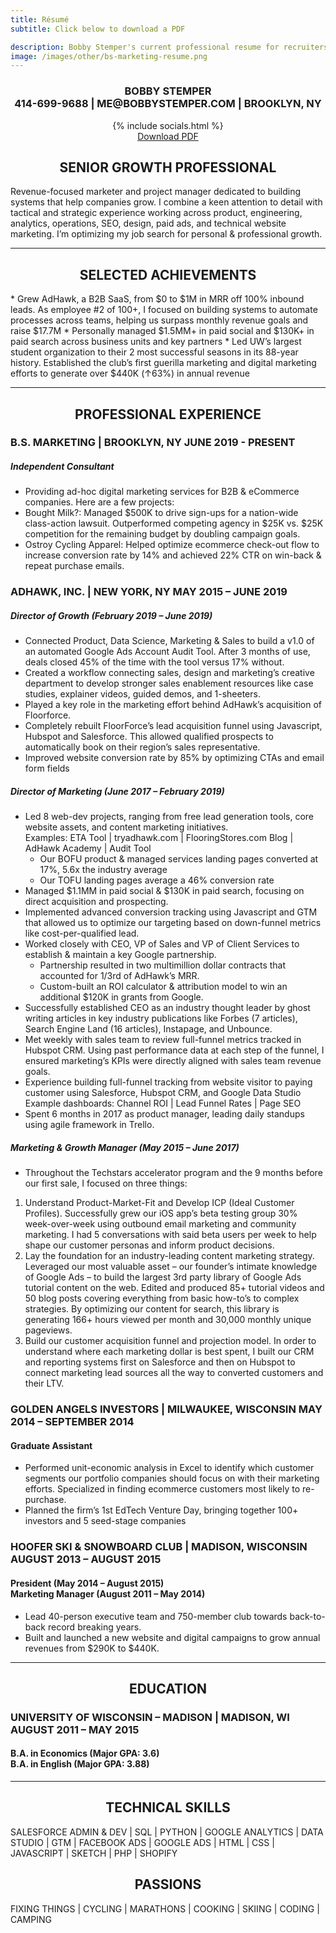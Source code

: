 ```yaml
---
title: Résumé
subtitle: Click below to download a PDF

description: Bobby Stemper's current professional resume for recruiters looking for full-time & contract-based marketing hires.
image: /images/other/bs-marketing-resume.png
---
```

<h3 style="text-align:center;">
<strong>BOBBY STEMPER</strong> <br>
414-699-9688 | ME@BOBBYSTEMPER.COM | BROOKLYN, NY 
</h3>

<div style="text-align:center;">
{% include socials.html %}
<br>
</div>

<div style="text-align: center;">
<a href="https://drive.google.com/file/d/1mB2PeZh6NT4pwXAs99_MxBIY00jIygX3/view?usp=sharing" class="button button--large">Download PDF</a>
<br>
</div>

<h2 style="text-align: center;">
SENIOR GROWTH PROFESSIONAL
</h2>
Revenue-focused marketer and project manager dedicated to building systems that help companies grow. I combine a keen attention to detail with tactical and strategic experience working across product, engineering, analytics, operations, SEO, design, paid ads, and technical website marketing. I’m optimizing my job search for personal & professional growth.

---
<h2 style="text-align: center;">
SELECTED ACHIEVEMENTS
</h2>
* Grew AdHawk, a B2B SaaS, from $0 to $1M in MRR off 100% inbound leads. As employee #2 of 100+, I focused on building systems to automate processes across teams, helping us surpass monthly revenue goals and raise $17.7M 
* Personally managed $1.5MM+ in paid social and $130K+ in paid search across business units and key partners
* Led UW’s largest student organization to their 2 most successful seasons in its 88-year history. Established the club’s first guerilla marketing and digital marketing efforts to generate over $440K (↑63%) in annual revenue

---

<h2 style="text-align: center;">
PROFESSIONAL EXPERIENCE
</h2>

### B.S. MARKETING | BROOKLYN, NY			                     		     JUNE 2019 - PRESENT
##### Independent Consultant
* Providing ad-hoc digital marketing services for B2B & eCommerce companies. Here are a few projects:
* Bought Milk?: Managed $500K to drive sign-ups for a nation-wide class-action lawsuit. Outperformed competing agency in $25K vs. $25K competition for the remaining budget by doubling campaign goals.
* Ostroy Cycling Apparel: Helped optimize ecommerce check-out flow to increase conversion rate by 14% and achieved 22% CTR on win-back & repeat purchase emails.

### ADHAWK, INC. | NEW YORK, NY			                     		     MAY 2015 – JUNE 2019
##### Director of Growth  (February 2019 – June 2019) 
* Connected Product, Data Science, Marketing & Sales to build a v1.0 of an automated Google Ads Account Audit Tool. After 3 months of use, deals closed 45% of the time with the tool versus 17% without.
* Created a workflow connecting sales, design and marketing’s creative department to develop stronger sales enablement resources like case studies, explainer videos, guided demos, and 1-sheeters. 
* Played a key role in the marketing effort behind AdHawk’s acquisition of Floorforce. 
* Completely rebuilt FloorForce’s lead acquisition funnel using Javascript, Hubspot and Salesforce. This allowed qualified prospects to automatically book on their region’s sales representative. 
* Improved website conversion rate by 85% by optimizing CTAs and email form fields

##### Director of Marketing  (June 2017 – February 2019)
* Led 8 web-dev projects, ranging from free lead generation tools, core website assets, and content marketing initiatives. 
	<br>Examples: ETA Tool | tryadhawk.com | FlooringStores.com Blog | AdHawk Academy  | Audit Tool
    * Our BOFU product & managed services landing pages converted at 17%, 5.6x the industry average
    * Our TOFU landing pages average a 46% conversion rate
* Managed $1.1MM in paid social & $130K in paid search, focusing on direct acquisition and prospecting.
* Implemented advanced conversion tracking using Javascript and GTM that allowed us to optimize our targeting based on down-funnel metrics like cost-per-qualified lead.
* Worked closely with CEO, VP of Sales and VP of Client Services to establish & maintain a key Google partnership. 
    * Partnership resulted in two multimillion dollar contracts that accounted for 1/3rd of AdHawk’s MRR. 
    * Custom-built an ROI calculator & attribution model to win an additional $120K in grants from Google.
* Successfully established CEO as an industry thought leader by ghost writing articles in key industry publications like Forbes (7 articles), Search Engine Land (16 articles), Instapage, and Unbounce.  
* Met weekly with sales team to review full-funnel metrics tracked in Hubspot CRM. Using past performance data at each step of the funnel, I ensured marketing’s KPIs were directly aligned with sales team revenue goals.
* Experience building full-funnel tracking from website visitor to paying customer using Salesforce, Hubspot CRM, and Google Data Studio 
	<br> Example dashboards: Channel ROI | Lead Funnel Rates | Page SEO
* Spent 6 months in 2017 as product manager, leading daily standups using agile framework in Trello.

##### Marketing & Growth Manager  (May 2015 – June 2017)
* Throughout the Techstars accelerator program and the 9 months before our first sale, I focused on three things:
1. Understand Product-Market-Fit and Develop ICP (Ideal Customer Profiles). Successfully grew our iOS app’s beta testing group 30% week-over-week using outbound email marketing and community marketing. I had 5 conversations with said beta users per week to help shape our customer personas and inform product decisions.
2. Lay the foundation for an industry-leading content marketing strategy. Leveraged our most valuable asset – our founder’s intimate knowledge of Google Ads – to build the largest 3rd party library of Google Ads tutorial content on the web. Edited and produced 85+ tutorial videos and 50 blog posts covering everything from basic how-to’s to complex strategies. By optimizing our content for search, this library is generating 166+ hours viewed per month and 30,000 monthly unique pageviews.
3. Build our customer acquisition funnel and projection model. In order to understand where each marketing dollar is best spent, I built our CRM and reporting systems first on Salesforce and then on Hubspot to connect marketing lead sources all the way to converted customers and their LTV. 

### GOLDEN ANGELS INVESTORS | MILWAUKEE, WISCONSIN 	                   MAY 2014 – SEPTEMBER 2014
#### Graduate Assistant
* Performed unit-economic analysis in Excel to identify which customer segments our portfolio companies should focus on with their marketing efforts. Specialized in finding ecommerce customers most likely to re- purchase. 
* Planned the firm’s 1st EdTech Venture Day, bringing together 100+ investors and 5 seed-stage companies

### HOOFER SKI & SNOWBOARD CLUB | MADISON, WISCONSIN                   AUGUST 2013 – AUGUST 2015
#### President  (May 2014 – August 2015) <br> Marketing Manager (August 2011 – May 2014) 
* Lead 40-person executive team and 750-member club towards back-to-back record breaking years.
* Built and launched a new website and digital campaigns to grow annual revenues from $290K to $440K.

---
<h2 style="text-align: center;">
EDUCATION
</h2>

### UNIVERSITY OF WISCONSIN – MADISON  |  MADISON, WI	                         AUGUST 2011 – MAY 2015
#### B.A. in Economics  (Major GPA: 3.6) <br> B.A. in English  (Major GPA: 3.88) 

---

<h2 style="text-align: center;">
TECHNICAL SKILLS
</h2>
SALESFORCE ADMIN & DEV | SQL | PYTHON | GOOGLE ANALYTICS | DATA STUDIO | GTM | FACEBOOK ADS | GOOGLE ADS | HTML | CSS | JAVASCRIPT | SKETCH | PHP | SHOPIFY

<h2 style="text-align: center;">
PASSIONS
</h2>
FIXING THINGS | CYCLING | MARATHONS | COOKING | SKIING | CODING | CAMPING
